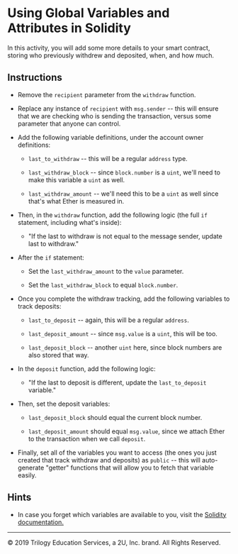 # Using Global Variables and Attributes in Solidity

In this activity, you will add some more details to your smart contract, storing who previously withdrew and deposited,
when, and how much.

## Instructions

* Remove the `recipient` parameter from the `withdraw` function.

* Replace any instance of `recipient` with `msg.sender` -- this will ensure that we are checking who is sending the transaction, versus some parameter that anyone can control.

* Add the following variable definitions, under the account owner definitions:

  * `last_to_withdraw` -- this will be a regular `address` type.

  * `last_withdraw_block` -- since `block.number` is a `uint`, we'll need to make this variable a `uint` as well.

  * `last_withdraw_amount` -- we'll need this to be a `uint` as well since that's what Ether is measured in.

* Then, in the `withdraw` function, add the following logic (the full `if` statement, including what's inside):

  * "If the last to withdraw is not equal to the message sender, update last to withdraw."

* After the `if` statement:

  * Set the `last_withdraw_amount` to the `value` parameter.

  * Set the `last_withdraw_block` to equal `block.number`.

* Once you complete the withdraw tracking, add the following variables to track deposits:

  * `last_to_deposit` -- again, this will be a regular `address`.

  * `last_deposit_amount` -- since `msg.value` is a `uint`, this will be too.

  * `last_deposit_block` -- another `uint` here, since block numbers are also stored that way.

* In the `deposit` function, add the following logic:

  * "If the last to deposit is different, update the `last_to_deposit` variable."

* Then, set the deposit variables:

  * `last_deposit_block` should equal the current block number.

  * `last_deposit_amount` should equal `msg.value`, since we attach Ether to the transaction when we call `deposit`.

* Finally, set all of the variables you want to access (the ones you just created that track withdraw and deposits)
  as `public` -- this will auto-generate "getter" functions that will allow you to fetch that variable easily.

## Hints

* In case you forget which variables are available to you, visit the [Solidity documentation.](https://solidity.readthedocs.io/en/latest/units-and-global-variables.html)

---

© 2019 Trilogy Education Services, a 2U, Inc. brand. All Rights Reserved.
